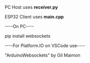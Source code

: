 PC Host uses **receiver.py**

ESP32 Client uses **main.cpp**

----On PC----

pip install websockets 

----For Platform.IO on VSCode use----

"ArduinoWebsockets" by Gil Maimon
